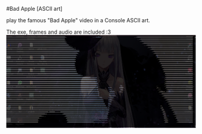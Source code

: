 #Bad Apple [ASCII art]

 play the famous "Bad Apple" video in a Console ASCII art.

 The exe, frames and audio are included :3
 ![Supposed to be an screenshot of the console app](bad_apple.png)
